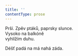 ```yaml
---
title: ''
contentType: prose
---
```


<section>

Prší. Zpěv ptáků, paprsky slunce.  
Vysoko na balkóně  
vyhlížím duhu.

Déšť padá na má nahá záda.

</section>
